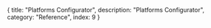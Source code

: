 {
  title: "Platforms Configurator",
  description: "Platforms Configurator",
  category: "Reference",
  index: 9
}

<script>
  window.restBaseUrl = '!{data.restBaseUrl}'
</script>

<link href="/styles/pages/configurator.css" rel='stylesheet' type='text/css' />
<link href="/styles/pages/monokai_sublime.css" rel='stylesheet' type='text/css' />

<script src="/scripts/configurator/highlight.pack.js"></script>
<script src="/scripts/configurator/app.js"></script>
<script src="/scripts/configurator/myApp/services.js"></script>
<script src="/scripts/configurator/myApp/controllers.js"></script>
<script src="/scripts/configurator/myApp/directives.js"></script>
<script src="/scripts/configurator/myApp/filters.js"></script>
<script src="/scripts/configurator/myApp/animations.js"></script>

<div class="platforms-configurator row" ng-app="myApp">
  <div ng-view></div>
</div>